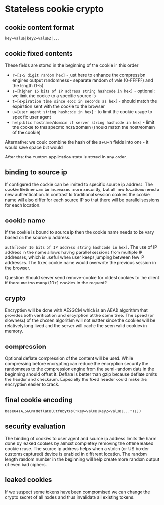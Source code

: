 # Stateless cookie crypto

## cookie content format
`key=value|key2=value2|...`

## cookie fixed contents

These fields are stored in the beginning of the cookie in this order
* `r=[1-5 digit random hex]` - just here to enhance the compression engines output randomness - separate random of vale (0-FFFFF) and the length (1-5)
* `s=[higher 16 bits of IP address string hashcode in hex]` - optional: we limit the cookie to a specific source ip
* `t=[expiration time since epoc in seconds as hex]` - should match the expiration sent with the cookie to the browser
* `u=[user agent string hashcode in hex]` - to limit the cookie usage to specific user agent
* `h=[public hostname/domain of server string hashcode in hex]` - limit the cookie to this specific host/domain (should match the host/domain of the cookie)

Alternative: we could combine the hash of the s+u+h fields into one - it would save space but would 

After that the custom application state is stored in any order.

## binding to source ip

If configured the cookie can be limited to specific source ip address. The cookie lifetime can be increased more securitly, but all new locations need a new authentication.
In contrast to traditional session cookies the cookie name will also differ for each source IP so that there will be parallel sessions for each location.

## cookie name

If the cookie is bound to source ip then the cookie name needs to be vary based on the source ip address.

`auth[lower 16 bits of IP address string hashcode in hex]`. The use of IP address in the name allows having parallel sessions from multiple IP addresses, which is useful when user keeps jumping between few IP addresses. The fixed cookie name would overwrite the previous session in the browser.

Question: Should server send remove-cookie for oldest cookies to the client if there are too many (10+) cookies in the request?

## crypto

Encryption will be done with AESGCM which is an AEAD algorithm that provides both verification and encyrption at the same time.
The speed (or slowness) of the chosen algorithm will not matter since the cookies will be relatively long lived and the server will cache the seen valid cookies in memory.

## compression

Optional deflate compression of the content will be used. While compressing before encrypting can reduce the encryption security the randomness to the compression engine from the semi-random data in the beginning should offset it.
Deflate is better than gzip because deflate omits the header and checksum. Especially the fixed header could make the encryption easier to crack.

## final cookie encoding

`base64(AESGCM(deflate(utf8bytes("key=value|key2=value|..."))))`

## security evaluation

The binding of cookies to user agent and source ip address limits the harm done by leaked cookies by almost completely removing the offline leaked cookie reuse.
The source ip address helps when a stolen (or US border customs captured) device is enabled in different location.
The random length random number in the beginning will help create more random output of even bad ciphers.

## leaked cookies

If we suspect some tokens have been compromised we can change the crypto secret of all nodes and thus invalidate all existing tokens.
